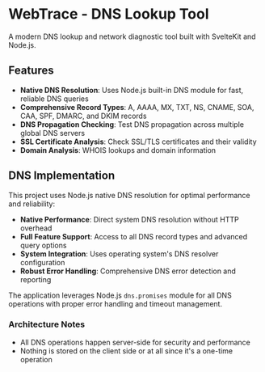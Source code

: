 # WebTrace - DNS Lookup Tool

A modern DNS lookup and network diagnostic tool built with SvelteKit and Node.js.

## Features

- **Native DNS Resolution**: Uses Node.js built-in DNS module for fast, reliable DNS queries
- **Comprehensive Record Types**: A, AAAA, MX, TXT, NS, CNAME, SOA, CAA, SPF, DMARC, and DKIM records
- **DNS Propagation Checking**: Test DNS propagation across multiple global DNS servers
- **SSL Certificate Analysis**: Check SSL/TLS certificates and their validity
- **Domain Analysis**: WHOIS lookups and domain information

## DNS Implementation

This project uses Node.js native DNS resolution for optimal performance and reliability:

- **Native Performance**: Direct system DNS resolution without HTTP overhead
- **Full Feature Support**: Access to all DNS record types and advanced query options
- **System Integration**: Uses operating system's DNS resolver configuration
- **Robust Error Handling**: Comprehensive DNS error detection and reporting

The application leverages Node.js `dns.promises` module for all DNS operations with proper error handling and timeout management.

### Architecture Notes

- All DNS operations happen server-side for security and performance
- Nothing is stored on the client side or at all since it's a one-time operation
